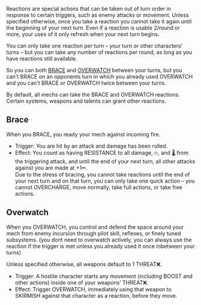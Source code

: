 Reactions are special actions that can be taken out of turn order in response to certain triggers, such as enemy attacks or movement. Unless specified otherwise, once you take a reaction you cannot take it again until the beginning of your next turn. Even if a reaction is usable 2/round or more, your uses of it only refresh when your next turn begins. 

You can only take one reaction per turn – your turn or other characters’ turns – but you can take any number of reactions per round, as long as you have reactions still available.

So you can both [BRACE](#BRACE) and [OVERWATCH](#OVERWATCH) between your turns, but you can't BRACE on an opponents turn in which you already used OVERWATCH and you can't BRACE or OVERWATCH twice between your turns.

By default, all mechs can take the BRACE and OVERWATCH reactions. Certain systems, weapons and talents can grant other reactions.

## Brace
When you BRACE, you ready your mech against incoming fire.
- Trigger: You are hit by an attack and damage has been rolled.
- Effect: You count as having RESISTANCE to all damage, 🔥, and 🌡 from the triggering attack, and until the end of your next turn, all other attacks against you are made at +1➖. <br/>
Due to the stress of bracing, you cannot take reactions until the end of your next turn and on that turn, you can only take one quick action – you cannot OVERCHARGE, move normally, take full actions, or take free actions.

## Overwatch
When you OVERWATCH, you control and defend the space around your mech from enemy incursion through pilot skill, reflexes, or finely tuned subsystems. (you dont need to overwatch actively, you can always use the reaction if the trigger is met unless you already used it once inbetween your turns)

Unless specified otherwise, all weapons default to 1 THREAT❌.
- Trigger: A hostile character starts any movement (including BOOST and other actions) inside one of your weapons’ THREAT❌.
- Effect: Trigger OVERWATCH, immediately using that weapon to SKIRMISH against that character as a reaction, before they move.
